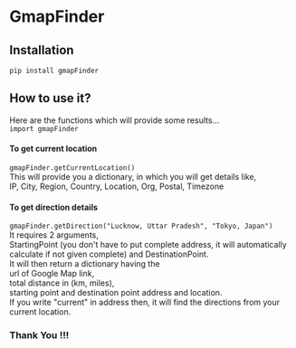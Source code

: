 # GmapFinder

## Installation  
``` pip install gmapFinder ```

## How to use it?
Here are the functions which will provide some results...  
```import gmapFinder```

#### To get current location  
``` gmapFinder.getCurrentLocation() ```  
This will provide you a dictionary, in which you will get details like,  
IP, City, Region, Country, Location, Org, Postal, Timezone  

#### To get direction details  
``` gmapFinder.getDirection("Lucknow, Uttar Pradesh", "Tokyo, Japan") ```  
It requires 2 arguments,  
StartingPoint (you don't have to put complete address, it will automatically calculate if not given complete) and DestinationPoint.  
It will then return a dictionary having the  
url of Google Map link,  
total distance in (km, miles),  
starting point and destination point address and location.  
If you write "current" in address then, it will find the directions from your current location.  

### Thank You !!!
